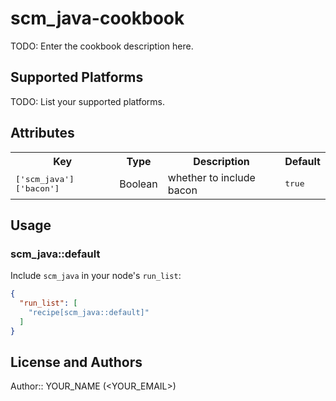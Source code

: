 # scm_java-cookbook

TODO: Enter the cookbook description here.

## Supported Platforms

TODO: List your supported platforms.

## Attributes

<table>
  <tr>
    <th>Key</th>
    <th>Type</th>
    <th>Description</th>
    <th>Default</th>
  </tr>
  <tr>
    <td><tt>['scm_java']['bacon']</tt></td>
    <td>Boolean</td>
    <td>whether to include bacon</td>
    <td><tt>true</tt></td>
  </tr>
</table>

## Usage

### scm_java::default

Include `scm_java` in your node's `run_list`:

```json
{
  "run_list": [
    "recipe[scm_java::default]"
  ]
}
```

## License and Authors

Author:: YOUR_NAME (<YOUR_EMAIL>)
